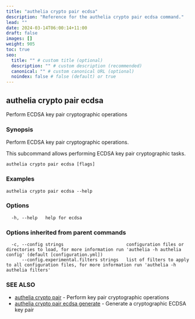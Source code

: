 ```yaml
---
title: "authelia crypto pair ecdsa"
description: "Reference for the authelia crypto pair ecdsa command."
lead: ""
date: 2024-03-14T06:00:14+11:00
draft: false
images: []
weight: 905
toc: true
seo:
  title: "" # custom title (optional)
  description: "" # custom description (recommended)
  canonical: "" # custom canonical URL (optional)
  noindex: false # false (default) or true
---
```


## authelia crypto pair ecdsa

Perform ECDSA key pair cryptographic operations

### Synopsis

Perform ECDSA key pair cryptographic operations.

This subcommand allows performing ECDSA key pair cryptographic tasks.

```
authelia crypto pair ecdsa [flags]
```

### Examples

```
authelia crypto pair ecdsa --help
```

### Options

```
  -h, --help   help for ecdsa
```

### Options inherited from parent commands

```
  -c, --config strings                        configuration files or directories to load, for more information run 'authelia -h authelia config' (default [configuration.yml])
      --config.experimental.filters strings   list of filters to apply to all configuration files, for more information run 'authelia -h authelia filters'
```

### SEE ALSO

* [authelia crypto pair](authelia_crypto_pair.md)	 - Perform key pair cryptographic operations
* [authelia crypto pair ecdsa generate](authelia_crypto_pair_ecdsa_generate.md)	 - Generate a cryptographic ECDSA key pair


